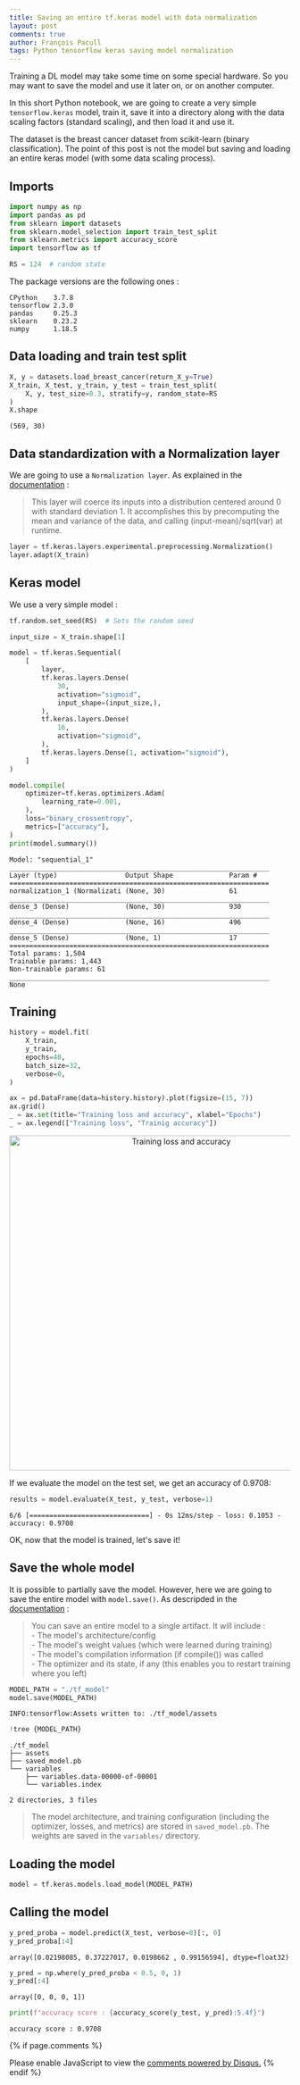 ```yaml
---
title: Saving an entire tf.keras model with data normalization
layout: post
comments: true
author: François Pacull
tags: Python tensorflow keras saving model normalization
---
```


Training a DL model may take some time on some special hardware. So you may want to save the model and use it later on, or on another computer.

In this short Python notebook, we are going to create a very simple `tensorflow.keras` model, train it, save it into a directory along with the data scaling factors (standard scaling), and then load it and use it.

The dataset is the breast cancer dataset from scikit-learn (binary classification). The point of this post is not the model but saving and loading an entire keras model (with some data scaling process). 

## Imports


```python
import numpy as np
import pandas as pd
from sklearn import datasets
from sklearn.model_selection import train_test_split
from sklearn.metrics import accuracy_score
import tensorflow as tf

RS = 124  # random state
```

The package versions are the following ones :
    
    CPython    3.7.8
    tensorflow 2.3.0
    pandas     0.25.3
    sklearn    0.23.2
    numpy      1.18.5


## Data loading and train test split


```python
X, y = datasets.load_breast_cancer(return_X_y=True)
X_train, X_test, y_train, y_test = train_test_split(
    X, y, test_size=0.3, stratify=y, random_state=RS
)
X.shape
```




    (569, 30)



## Data standardization with a Normalization layer

We are going to use a `Normalization layer`. As explained in the [documentation](https://keras.io/api/layers/preprocessing_layers/core_preprocessing_layers/normalization/) :

> This layer will coerce its inputs into a distribution centered around 0 with standard deviation 1. It accomplishes this by precomputing the mean and variance of the data, and calling (input-mean)/sqrt(var) at runtime.


```python
layer = tf.keras.layers.experimental.preprocessing.Normalization()
layer.adapt(X_train)
```

## Keras model

We use a very simple model :


```python
tf.random.set_seed(RS)  # Sets the random seed

input_size = X_train.shape[1]

model = tf.keras.Sequential(
    [
        layer,
        tf.keras.layers.Dense(
            30,
            activation="sigmoid",
            input_shape=(input_size,),
        ),
        tf.keras.layers.Dense(
            16,
            activation="sigmoid",
        ),
        tf.keras.layers.Dense(1, activation="sigmoid"),
    ]
)
```


```python
model.compile(
    optimizer=tf.keras.optimizers.Adam(
        learning_rate=0.001,
    ),
    loss="binary_crossentropy",
    metrics=["accuracy"],
)
print(model.summary())
```

    Model: "sequential_1"
    _________________________________________________________________
    Layer (type)                 Output Shape              Param #   
    =================================================================
    normalization_1 (Normalizati (None, 30)                61        
    _________________________________________________________________
    dense_3 (Dense)              (None, 30)                930       
    _________________________________________________________________
    dense_4 (Dense)              (None, 16)                496       
    _________________________________________________________________
    dense_5 (Dense)              (None, 1)                 17        
    =================================================================
    Total params: 1,504
    Trainable params: 1,443
    Non-trainable params: 61
    _________________________________________________________________
    None


## Training


```python
history = model.fit(
    X_train,
    y_train,
    epochs=40,
    batch_size=32,
    verbose=0,
)
```


```python
ax = pd.DataFrame(data=history.history).plot(figsize=(15, 7))
ax.grid()
_ = ax.set(title="Training loss and accuracy", xlabel="Epochs")
_ = ax.legend(["Training loss", "Trainig accuracy"])
```


<p align="center">
  <img width="600" src="/img/2021-01-27_01output_14_0.png" alt="Training loss and accuracy">
</p>
    


If we evaluate the model on the test set, we get an accuracy of 0.9708:


```python
results = model.evaluate(X_test, y_test, verbose=1)
```

    6/6 [==============================] - 0s 12ms/step - loss: 0.1053 - accuracy: 0.9708


OK, now that the model is trained, let's save it!

## Save the whole model

It is possible to partially save the model. However, here we are going to save the entire model with `model.save()`. As descripded in the [documentation](https://www.tensorflow.org/guide/keras/save_and_serialize) :

> You can save an entire model to a single artifact. It will include :  
    - The model's architecture/config  
    - The model's weight values (which were learned during training)  
    - The model's compilation information (if compile()) was called  
    - The optimizer and its state, if any (this enables you to restart training where you left)  



```python
MODEL_PATH = "./tf_model"
model.save(MODEL_PATH)
```

    INFO:tensorflow:Assets written to: ./tf_model/assets


```python
!tree {MODEL_PATH}
```
    ./tf_model
    ├── assets
    ├── saved_model.pb
    └── variables
        ├── variables.data-00000-of-00001
        └── variables.index

    2 directories, 3 files


> The model architecture, and training configuration (including the optimizer, losses, and metrics) are stored in `saved_model.pb`. The weights are saved in the `variables/` directory.

## Loading the model


```python
model = tf.keras.models.load_model(MODEL_PATH)
```

## Calling the model


```python
y_pred_proba = model.predict(X_test, verbose=0)[:, 0]
y_pred_proba[:4]
```




    array([0.02198085, 0.37227017, 0.0198662 , 0.99156594], dtype=float32)




```python
y_pred = np.where(y_pred_proba < 0.5, 0, 1)
y_pred[:4]
```




    array([0, 0, 0, 1])




```python
print(f"accuracy score : {accuracy_score(y_test, y_pred):5.4f}")
```

    accuracy score : 0.9708

{% if page.comments %}
<div id="disqus_thread"></div>
<script>

/**
*  RECOMMENDED CONFIGURATION VARIABLES: EDIT AND UNCOMMENT THE SECTION BELOW TO INSERT DYNAMIC VALUES FROM YOUR PLATFORM OR CMS.
*  LEARN WHY DEFINING THESE VARIABLES IS IMPORTANT: https://disqus.com/admin/universalcode/#configuration-variables*/
/*
var disqus_config = function () {
this.page.url = PAGE_URL;  // Replace PAGE_URL with your page's canonical URL variable
this.page.identifier = PAGE_IDENTIFIER; // Replace PAGE_IDENTIFIER with your page's unique identifier variable
};
*/
(function() { // DON'T EDIT BELOW THIS LINE
var d = document, s = d.createElement('script');
s.src = 'https://aetperf-github-io-1.disqus.com/embed.js';
s.setAttribute('data-timestamp', +new Date());
(d.head || d.body).appendChild(s);
})();
</script>
<noscript>Please enable JavaScript to view the <a href="https://disqus.com/?ref_noscript">comments powered by Disqus.</a></noscript>
{% endif %}